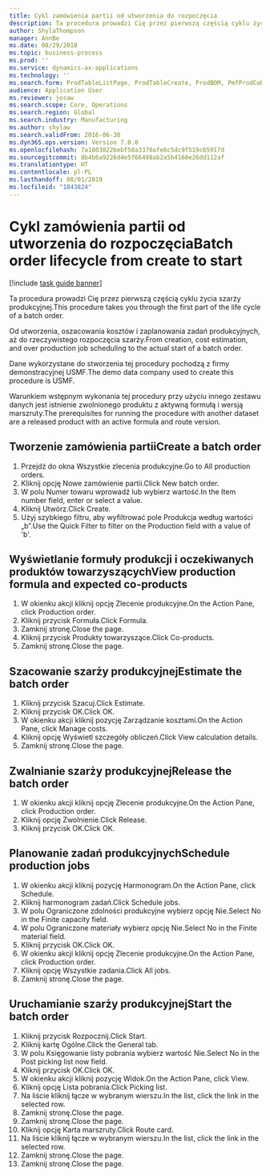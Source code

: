 ```yaml
---
title: Cykl zamówienia partii od utworzenia do rozpoczęcia
description: Ta procedura prowadzi Cię przez pierwszą częścią cyklu życia szarży produkcyjnej.
author: ShylaThompson
manager: AnnBe
ms.date: 08/29/2018
ms.topic: business-process
ms.prod: ''
ms.service: dynamics-ax-applications
ms.technology: ''
ms.search.form: ProdTableListPage, ProdTableCreate, ProdBOM, PmfProdCoBy, ProdParmCostEstimation, ProdCalcTrans, ProdParmRelease, ProdSchedule, ProdRouteJob, ProdParmStartUp, ProdJournalTransBOM, ProdJournalTransRoute
audience: Application User
ms.reviewer: josaw
ms.search.scope: Core, Operations
ms.search.region: Global
ms.search.industry: Manufacturing
ms.author: shylaw
ms.search.validFrom: 2016-06-30
ms.dyn365.ops.version: Version 7.0.0
ms.openlocfilehash: 7a1803822bebf58a3370afe8c5dc9f519c65917d
ms.sourcegitcommit: 8b4b6a9226d4e5f66498ab2a5b4160e26dd112af
ms.translationtype: HT
ms.contentlocale: pl-PL
ms.lasthandoff: 08/01/2019
ms.locfileid: "1843824"
---
```

# <a name="batch-order-lifecycle-from-create-to-start"></a><span data-ttu-id="85c23-103">Cykl zamówienia partii od utworzenia do rozpoczęcia</span><span class="sxs-lookup"><span data-stu-id="85c23-103">Batch order lifecycle from create to start</span></span>

[!include [task guide banner](../../includes/task-guide-banner.md)]

<span data-ttu-id="85c23-104">Ta procedura prowadzi Cię przez pierwszą częścią cyklu życia szarży produkcyjnej.</span><span class="sxs-lookup"><span data-stu-id="85c23-104">This procedure takes you through the first part of the life cycle of a batch order.</span></span>

<span data-ttu-id="85c23-105">Od utworzenia, oszacowania kosztów i zaplanowania zadań produkcyjnych, aż do rzeczywistego rozpoczęcia szarży.</span><span class="sxs-lookup"><span data-stu-id="85c23-105">From creation, cost estimation, and over production job scheduling to the actual start of a batch order.</span></span>



<span data-ttu-id="85c23-106">Dane wykorzystane do stworzenia tej procedury pochodzą z firmy demonstracyjnej USMF.</span><span class="sxs-lookup"><span data-stu-id="85c23-106">The demo data company used to create this procedure is USMF.</span></span> 



<span data-ttu-id="85c23-107">Warunkiem wstępnym wykonania tej procedury przy użyciu innego zestawu danych jest istnienie zwolnionego produktu z aktywną formułą i wersją marszruty.</span><span class="sxs-lookup"><span data-stu-id="85c23-107">The prerequisites for running the procedure with another dataset are a released product with an active formula and route version.</span></span>


## <a name="create-a-batch-order"></a><span data-ttu-id="85c23-108">Tworzenie zamówienia partii</span><span class="sxs-lookup"><span data-stu-id="85c23-108">Create a batch order</span></span>
1. <span data-ttu-id="85c23-109">Przejdź do okna Wszystkie zlecenia produkcyjne.</span><span class="sxs-lookup"><span data-stu-id="85c23-109">Go to All production orders.</span></span>
2. <span data-ttu-id="85c23-110">Kliknij opcję Nowe zamówienie partii.</span><span class="sxs-lookup"><span data-stu-id="85c23-110">Click New batch order.</span></span>
3. <span data-ttu-id="85c23-111">W polu Numer towaru wprowadź lub wybierz wartość.</span><span class="sxs-lookup"><span data-stu-id="85c23-111">In the Item number field, enter or select a value.</span></span>
4. <span data-ttu-id="85c23-112">Kliknij Utwórz.</span><span class="sxs-lookup"><span data-stu-id="85c23-112">Click Create.</span></span>
5. <span data-ttu-id="85c23-113">Użyj szybkiego filtru, aby wyfiltrować pole Produkcja według wartości „b”.</span><span class="sxs-lookup"><span data-stu-id="85c23-113">Use the Quick Filter to filter on the Production field with a value of 'b'.</span></span>

## <a name="view-production-formula-and-expected-co-products"></a><span data-ttu-id="85c23-114">Wyświetlanie formuły produkcji i oczekiwanych produktów towarzyszących</span><span class="sxs-lookup"><span data-stu-id="85c23-114">View production formula and expected co-products</span></span>
1. <span data-ttu-id="85c23-115">W okienku akcji kliknij opcję Zlecenie produkcyjne.</span><span class="sxs-lookup"><span data-stu-id="85c23-115">On the Action Pane, click Production order.</span></span>
2. <span data-ttu-id="85c23-116">Kliknij przycisk Formuła.</span><span class="sxs-lookup"><span data-stu-id="85c23-116">Click Formula.</span></span>
3. <span data-ttu-id="85c23-117">Zamknij stronę.</span><span class="sxs-lookup"><span data-stu-id="85c23-117">Close the page.</span></span>
4. <span data-ttu-id="85c23-118">Kliknij przycisk Produkty towarzyszące.</span><span class="sxs-lookup"><span data-stu-id="85c23-118">Click Co-products.</span></span>
5. <span data-ttu-id="85c23-119">Zamknij stronę.</span><span class="sxs-lookup"><span data-stu-id="85c23-119">Close the page.</span></span>

## <a name="estimate-the-batch-order"></a><span data-ttu-id="85c23-120">Szacowanie szarży produkcyjnej</span><span class="sxs-lookup"><span data-stu-id="85c23-120">Estimate the batch order</span></span>
1. <span data-ttu-id="85c23-121">Kliknij przycisk Szacuj.</span><span class="sxs-lookup"><span data-stu-id="85c23-121">Click Estimate.</span></span>
2. <span data-ttu-id="85c23-122">Kliknij przycisk OK.</span><span class="sxs-lookup"><span data-stu-id="85c23-122">Click OK.</span></span>
3. <span data-ttu-id="85c23-123">W okienku akcji kliknij pozycję Zarządzanie kosztami.</span><span class="sxs-lookup"><span data-stu-id="85c23-123">On the Action Pane, click Manage costs.</span></span>
4. <span data-ttu-id="85c23-124">Kliknij opcję Wyświetl szczegóły obliczeń.</span><span class="sxs-lookup"><span data-stu-id="85c23-124">Click View calculation details.</span></span>
5. <span data-ttu-id="85c23-125">Zamknij stronę.</span><span class="sxs-lookup"><span data-stu-id="85c23-125">Close the page.</span></span>

## <a name="release-the-batch-order"></a><span data-ttu-id="85c23-126">Zwalnianie szarży produkcyjnej</span><span class="sxs-lookup"><span data-stu-id="85c23-126">Release the batch order</span></span>
1. <span data-ttu-id="85c23-127">W okienku akcji kliknij opcję Zlecenie produkcyjne.</span><span class="sxs-lookup"><span data-stu-id="85c23-127">On the Action Pane, click Production order.</span></span>
2. <span data-ttu-id="85c23-128">Kliknij opcję Zwolnienie.</span><span class="sxs-lookup"><span data-stu-id="85c23-128">Click Release.</span></span>
3. <span data-ttu-id="85c23-129">Kliknij przycisk OK.</span><span class="sxs-lookup"><span data-stu-id="85c23-129">Click OK.</span></span>

## <a name="schedule-production-jobs"></a><span data-ttu-id="85c23-130">Planowanie zadań produkcyjnych</span><span class="sxs-lookup"><span data-stu-id="85c23-130">Schedule production jobs</span></span>
1. <span data-ttu-id="85c23-131">W okienku akcji kliknij pozycję Harmonogram.</span><span class="sxs-lookup"><span data-stu-id="85c23-131">On the Action Pane, click Schedule.</span></span>
2. <span data-ttu-id="85c23-132">Kliknij harmonogram zadań.</span><span class="sxs-lookup"><span data-stu-id="85c23-132">Click Schedule jobs.</span></span>
3. <span data-ttu-id="85c23-133">W polu Ograniczone zdolności produkcyjne wybierz opcję Nie.</span><span class="sxs-lookup"><span data-stu-id="85c23-133">Select No in the Finite capacity field.</span></span>
4. <span data-ttu-id="85c23-134">W polu Ograniczone materiały wybierz opcję Nie.</span><span class="sxs-lookup"><span data-stu-id="85c23-134">Select No in the Finite material field.</span></span>
5. <span data-ttu-id="85c23-135">Kliknij przycisk OK.</span><span class="sxs-lookup"><span data-stu-id="85c23-135">Click OK.</span></span>
6. <span data-ttu-id="85c23-136">W okienku akcji kliknij opcję Zlecenie produkcyjne.</span><span class="sxs-lookup"><span data-stu-id="85c23-136">On the Action Pane, click Production order.</span></span>
7. <span data-ttu-id="85c23-137">Kliknij opcję Wszystkie zadania.</span><span class="sxs-lookup"><span data-stu-id="85c23-137">Click All jobs.</span></span>
8. <span data-ttu-id="85c23-138">Zamknij stronę.</span><span class="sxs-lookup"><span data-stu-id="85c23-138">Close the page.</span></span>

## <a name="start-the-batch-order"></a><span data-ttu-id="85c23-139">Uruchamianie szarży produkcyjnej</span><span class="sxs-lookup"><span data-stu-id="85c23-139">Start the batch order</span></span>
1. <span data-ttu-id="85c23-140">Kliknij przycisk Rozpocznij.</span><span class="sxs-lookup"><span data-stu-id="85c23-140">Click Start.</span></span>
2. <span data-ttu-id="85c23-141">Kliknij kartę Ogólne.</span><span class="sxs-lookup"><span data-stu-id="85c23-141">Click the General tab.</span></span>
3. <span data-ttu-id="85c23-142">W polu Księgowanie listy pobrania wybierz wartość Nie.</span><span class="sxs-lookup"><span data-stu-id="85c23-142">Select No in the Post picking list now field.</span></span>
4. <span data-ttu-id="85c23-143">Kliknij przycisk OK.</span><span class="sxs-lookup"><span data-stu-id="85c23-143">Click OK.</span></span>
5. <span data-ttu-id="85c23-144">W okienku akcji kliknij pozycję Widok.</span><span class="sxs-lookup"><span data-stu-id="85c23-144">On the Action Pane, click View.</span></span>
6. <span data-ttu-id="85c23-145">Kliknij opcję Lista pobrania.</span><span class="sxs-lookup"><span data-stu-id="85c23-145">Click Picking list.</span></span>
7. <span data-ttu-id="85c23-146">Na liście kliknij łącze w wybranym wierszu.</span><span class="sxs-lookup"><span data-stu-id="85c23-146">In the list, click the link in the selected row.</span></span>
8. <span data-ttu-id="85c23-147">Zamknij stronę.</span><span class="sxs-lookup"><span data-stu-id="85c23-147">Close the page.</span></span>
9. <span data-ttu-id="85c23-148">Zamknij stronę.</span><span class="sxs-lookup"><span data-stu-id="85c23-148">Close the page.</span></span>
10. <span data-ttu-id="85c23-149">Kliknij opcję Karta marszruty.</span><span class="sxs-lookup"><span data-stu-id="85c23-149">Click Route card.</span></span>
11. <span data-ttu-id="85c23-150">Na liście kliknij łącze w wybranym wierszu.</span><span class="sxs-lookup"><span data-stu-id="85c23-150">In the list, click the link in the selected row.</span></span>
12. <span data-ttu-id="85c23-151">Zamknij stronę.</span><span class="sxs-lookup"><span data-stu-id="85c23-151">Close the page.</span></span>
13. <span data-ttu-id="85c23-152">Zamknij stronę.</span><span class="sxs-lookup"><span data-stu-id="85c23-152">Close the page.</span></span>

